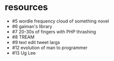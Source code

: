 # resources

- #5 wordle frequency cloud of something novel
- #6 gaiman's library
- #7 20-30s of fingers with PHP thrashing
- #8 TREAM
- #9 text edit tweet largs
- #12 evolution of man to programmer
- #13 Ug Lee